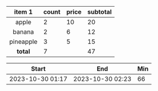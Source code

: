 |  item 1   | count | price | subtotal |
|:---------:| ----- | ----- | -------- |
|   apple   | 2     | 10    | 20       |
|  banana   | 2     | 6     | 12       |
| pineapple | 3     | 5     | 15       |
| **total** | 7     |       | 47       |
<!-- TBLFM: @>$2=sum(@I..@-1) -->
<!-- TBLFM: $4=($3*$2) -->
<!-- TBLFM: @>$4=sum(@I..@-1) -->



| Start            | End              | Min |
| ---------------- | ---------------- | --- |
| 2023-10-30 01:17 | 2023-10-30 02:23 | 66  |
<!-- TBLFM: $3=(($2 - $1)/ 60000) -->

